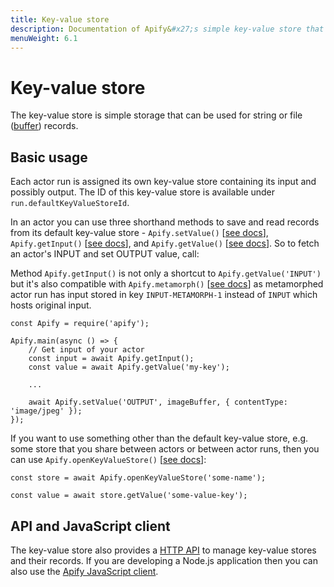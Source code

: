 ```yaml
---
title: Key-value store
description: Documentation of Apify&#x27;s simple key-value store that enables storage of Actor inputs and results.
menuWeight: 6.1
---
```


# [](#key-value-store)Key-value store

The key-value store is simple storage that can be used for string or file ([buffer](https://nodejs.org/api/buffer.html)) records.

## [](#key-value-store-basic)Basic usage

Each actor run is assigned its own key-value store containing its input and possibly output. The ID of this key-value store is available under `run.defaultKeyValueStoreId`.

In an actor you can use three shorthand methods to save and read records from its default key-value store - `Apify.setValue()` [[see docs](https://sdk.apify.com/docs/api/apify#module_Apify.setValue)], `Apify.getInput()` [[see docs](https://sdk.apify.com/docs/api/apify#module_Apify.getInput)], and `Apify.getValue()` [[see docs](https://sdk.apify.com/docs/api/apify#module_Apify.getValue)]. So to fetch an actor's INPUT and set OUTPUT value, call:

Method `Apify.getInput()` is not only a shortcut to `Apify.getValue('INPUT')` but it's also compatible with `Apify.metamorph()` [[see docs](https://apify.com/docs/actor#metamorph)] as metamorphed actor run has input stored in key `INPUT-METAMORPH-1` instead of `INPUT` which hosts original input.

    const Apify = require('apify');

    Apify.main(async () => {
        // Get input of your actor
        const input = await Apify.getInput();
        const value = await Apify.getValue('my-key');

        ...

        await Apify.setValue('OUTPUT', imageBuffer, { contentType: 'image/jpeg' });
    });

If you want to use something other than the default key-value store, e.g. some store that you share between actors or between actor runs, then you can use `Apify.openKeyValueStore()` [[see docs](https://sdk.apify.com/docs/api/apify#module_Apify.openKeyValueStore)]:

    const store = await Apify.openKeyValueStore('some-name');

    const value = await store.getValue('some-value-key');

## [](#key-value-store-api-client)API and JavaScript client

The key-value store also provides a [HTTP API](https://apify.com/docs/api/v2#/reference/key-value-stores) to manage key-value stores and their records. If you are developing a Node.js application then you can also use the [Apify JavaScript client](https://apify.com/docs/api/apify-client-js/latest#ApifyClient-keyValueStores).
